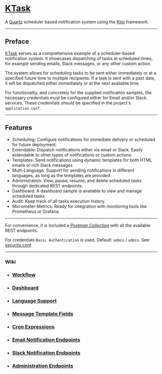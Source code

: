 # [KTask](https://github.com/perracodex/KTask)

A [Quartz](https://github.com/quartz-scheduler) scheduler based notification system using the [Ktor](https://ktor.io/) framework.

---

## Preface

[KTask](https://github.com/perracodex/KTask) serves as a comprehensive example of a scheduler-based notification system.
It showcases dispatching of tasks at scheduled times, for example sending emails, Slack messages, or any other custom action.

The system allows for scheduling tasks to be sent either immediately or at a specified future time to multiple recipients.
If a task is sent with a past date, it will be dispatched either immediately or at the next available time.

For functionality, and concretely for the supplied notification samples, the necessary credentials must be configured
either for Email and/or Slack services. These credentials should be specified in the project's `application.conf`.

---

## Features

* Scheduling: Configure notifications for immediate delivery or scheduled for future deployment.
* Extendable: Dispatch notifications either via email or Slack. Easily extendable to other types of notifications or custom actions.
* Templates: Send notifications using dynamic templates for both HTML emails or rich Slack messages
* Multi-Language: Support for sending notifications in different languages, as long as the templates are provided.
* Administration: View, pause, resume, and delete scheduled tasks through dedicated REST endpoints.
* Dashboard: A dashboard sample is available to view and manage scheduled tasks.
* Audit: Keep track of all tasks execution history.
* Micrometer-Metrics: Ready for integration with monitoring tools like Prometheus or Grafana.

---
For convenience, it is included a *[Postman Collection](./.postman/ktask.postman_collection.json)* with all the available REST endpoints.

For credentials `Basic Authentication` is used. Default: `admin` / `admin`.
See: [security.conf](./ktask-core/src/main/resources/config/config_security.conf)

---

### Wiki

* ### [Workflow](./.wiki/01.workflow.md)
* ### [Dashboard](./.wiki/02.dashboard.md)
* ### [Language Support](./.wiki/03.language.md)
* ### [Message Template Fields](./.wiki/04.message_template_fields.md)
* ### [Cron Expressions](./.wiki/05.cron_expressions.md)
* ### [Email Notification Endpoints](./.wiki/06.email_notification_endpoints.md)
* ### [Slack Notification Endpoints](./.wiki/07.slack_notification_endpoints.md)
* ### [Administration Endpoints](./.wiki/08.administration_endpoints.md)
